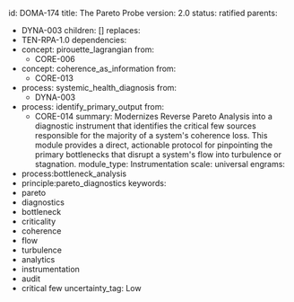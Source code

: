 id: DOMA-174
title: The Pareto Probe
version: 2.0
status: ratified
parents:
- DYNA-003
children: []
replaces:
- TEN-RPA-1.0
dependencies:
- concept: pirouette_lagrangian
  from:
  - CORE-006
- concept: coherence_as_information
  from:
  - CORE-013
- process: systemic_health_diagnosis
  from:
  - DYNA-003
- process: identify_primary_output
  from:
  - CORE-014
summary: Modernizes Reverse Pareto Analysis into a diagnostic instrument that identifies
  the critical few sources responsible for the majority of a system's coherence loss.
  This module provides a direct, actionable protocol for pinpointing the primary bottlenecks
  that disrupt a system's flow into turbulence or stagnation.
module_type: Instrumentation
scale: universal
engrams:
- process:bottleneck_analysis
- principle:pareto_diagnostics
keywords:
- pareto
- diagnostics
- bottleneck
- criticality
- coherence
- flow
- turbulence
- analytics
- instrumentation
- audit
- critical few
uncertainty_tag: Low